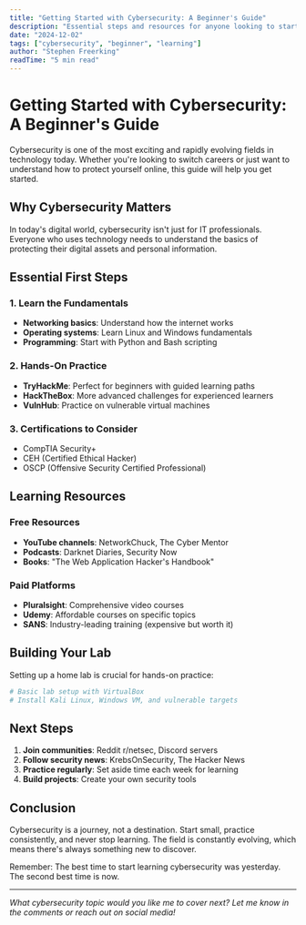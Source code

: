 ```yaml
---
title: "Getting Started with Cybersecurity: A Beginner's Guide"
description: "Essential steps and resources for anyone looking to start their cybersecurity journey"
date: "2024-12-02"
tags: ["cybersecurity", "beginner", "learning"]
author: "Stephen Freerking"
readTime: "5 min read"
---
```


# Getting Started with Cybersecurity: A Beginner's Guide

Cybersecurity is one of the most exciting and rapidly evolving fields in technology today. Whether you're looking to switch careers or just want to understand how to protect yourself online, this guide will help you get started.

## Why Cybersecurity Matters

In today's digital world, cybersecurity isn't just for IT professionals. Everyone who uses technology needs to understand the basics of protecting their digital assets and personal information.

## Essential First Steps

### 1. Learn the Fundamentals
- **Networking basics**: Understand how the internet works
- **Operating systems**: Learn Linux and Windows fundamentals
- **Programming**: Start with Python and Bash scripting

### 2. Hands-On Practice
- **TryHackMe**: Perfect for beginners with guided learning paths
- **HackTheBox**: More advanced challenges for experienced learners
- **VulnHub**: Practice on vulnerable virtual machines

### 3. Certifications to Consider
- CompTIA Security+
- CEH (Certified Ethical Hacker)
- OSCP (Offensive Security Certified Professional)

## Learning Resources

### Free Resources
- **YouTube channels**: NetworkChuck, The Cyber Mentor
- **Podcasts**: Darknet Diaries, Security Now
- **Books**: "The Web Application Hacker's Handbook"

### Paid Platforms
- **Pluralsight**: Comprehensive video courses
- **Udemy**: Affordable courses on specific topics
- **SANS**: Industry-leading training (expensive but worth it)

## Building Your Lab

Setting up a home lab is crucial for hands-on practice:

```bash
# Basic lab setup with VirtualBox
# Install Kali Linux, Windows VM, and vulnerable targets
```

## Next Steps

1. **Join communities**: Reddit r/netsec, Discord servers
2. **Follow security news**: KrebsOnSecurity, The Hacker News
3. **Practice regularly**: Set aside time each week for learning
4. **Build projects**: Create your own security tools

## Conclusion

Cybersecurity is a journey, not a destination. Start small, practice consistently, and never stop learning. The field is constantly evolving, which means there's always something new to discover.

Remember: The best time to start learning cybersecurity was yesterday. The second best time is now.

---

*What cybersecurity topic would you like me to cover next? Let me know in the comments or reach out on social media!*
